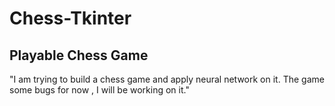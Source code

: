 # Chess-Tkinter
## Playable Chess Game

"I am trying to build a chess game and apply neural network on it. The game some bugs for now , I will be working on it."

